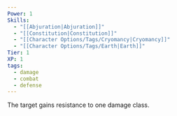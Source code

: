 ```yaml
---
Power: 1
Skills:
  - "[[Abjuration|Abjuration]]"
  - "[[Constitution|Constitution]]"
  - "[[Character Options/Tags/Cryomancy|Cryomancy]]"
  - "[[Character Options/Tags/Earth|Earth]]"
Tier: 1
XP: 1
tags:
  - damage
  - combat
  - defense
---
```


The target gains resistance to one damage class.